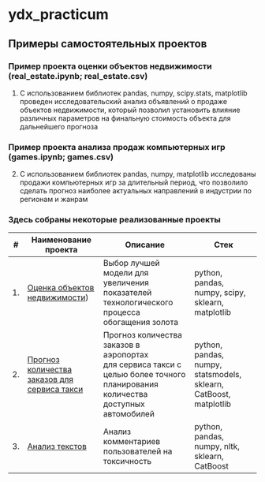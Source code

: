 # ydx_practicum

## Примеры самостоятельных проектов

### Пример проекта оценки объектов недвижимости (real_estate.ipynb; real_estate.csv)

1. С использованием библиотек pandas, numpy, scipy.stats, matplotlib проведен
исследовательский анализ объявлений о продаже объектов недвижимости, который позволил
установить влияние различных параметров на финальную стоимость объекта для
дальнейшего прогноза

### Пример проекта анализа продаж компьютерных игр (games.ipynb; games.csv)

2. С использованием библиотек pandas, numpy, matplotlib исследованы продажи
компьютерных игр за длительный период, что позволило сделать прогноз наиболее
актуальных направлений в индустрии по регионам и жанрам

### Здесь собраны некоторые реализованные проекты

| #    | Наименование проекта                | Описание                                                     | Стек                                                         |
| ---- | ------------------------------------------------------------ | ------------------------------------------------------------ | ------------------------------------------------------------ |
| 1.   | [Оценка объектов недвижимости](https://github.com/SDorovskikh/ydx_practicum/tree/main/real_estate)) | Выбор лучшей модели для увеличения <br/>показателей технологического процесса <br/>обогащения золота | python, pandas, numpy, scipy, sklearn, matplotlib       |
| 2.   | [Прогноз количества заказов для сервиса такси](https://github.com/aq2003/Portfolio/tree/main/Taxi%20Service) | Прогноз количества заказов в аэропортах <br/>для сервиса такси с целью более точного планирования количества доступных <br/>автомобилей | python, pandas, numpy, statsmodels, sklearn, CatBoost, matplotlib |
| 3.   | [Анализ текстов](https://github.com/aq2003/Portfolio/tree/main/Analyzing%20Texts) | Анализ комментариев пользователей на токсичность             | python, pandas, numpy, nltk, sklearn, CatBoost |
